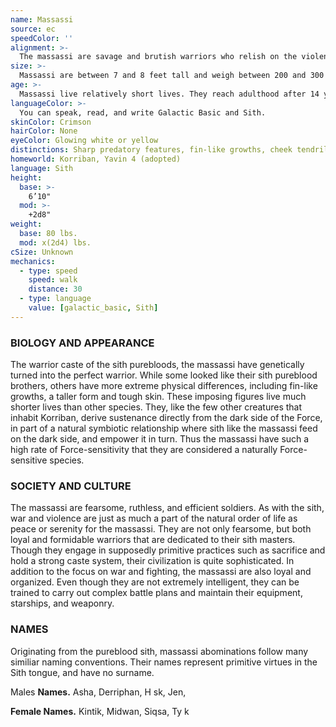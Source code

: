 ```yaml
---
name: Massassi
source: ec
speedColor: ''
alignment: >-
  The massassi are savage and brutish warriors who relish on the violence of combat, usually following a dark and chaotic nature.
size: >-
  Massassi are between 7 and 8 feet tall and weigh between 200 and 300 pounds. Your size is Medium.
age: >-
  Massassi live relatively short lives. They reach adulthood after 14 years, and reach old age around 40 years of life.
languageColor: >-
  You can speak, read, and write Galactic Basic and Sith. 
skinColor: Crimson
hairColor: None
eyeColor: Glowing white or yellow
distinctions: Sharp predatory features, fin-like growths, cheek tendrils, tall stature
homeworld: Korriban, Yavin 4 (adopted)
language: Sith
height:
  base: >-
    6’10"
  mod: >-
    +2d8"
weight:
  base: 80 lbs.
  mod: x(2d4) lbs.
cSize: Unknown
mechanics:
  - type: speed
    speed: walk
    distance: 30
  - type: language
    value: [galactic_basic, Sith]
---
```

### BIOLOGY AND APPEARANCE
The warrior caste of the sith purebloods, the massassi have genetically turned into the perfect warrior. While some looked like their sith pureblood brothers, others have more extreme physical differences, including fin-like growths, a taller form and tough skin. These imposing figures live much shorter lives than other species. They, like the few other creatures that inhabit Korriban, derive sustenance directly from the dark side of the Force, in part of a natural symbiotic relationship where sith like the massassi feed on the dark side, and empower it in turn. Thus the massassi have such a high rate of Force-sensitivity that they are considered a naturally Force-sensitive species.

### SOCIETY AND CULTURE
The massassi are fearsome, ruthless, and efficient soldiers. As with the sith, war and violence are just as much a part of the natural order of life as peace or serenity for the massassi. They are not only fearsome, but both loyal and formidable warriors that are dedicated to their sith masters. Though they engage in supposedly primitive practices such as sacrifice and hold a strong caste system, their civilization is quite sophisticated. In addition to the focus on war and fighting, the massassi are also loyal and organized. Even though they are not extremely intelligent, they can be trained to carry out complex battle plans and maintain their equipment, starships, and weaponry.

### NAMES
Originating from the pureblood sith, massassi abominations follow many similiar naming conventions. Their names represent primitive virtues in the Sith tongue, and have no surname.

Males __Names.__ Asha, Derriphan, H sk, Jen,

__Female Names.__ Kintik, Midwan, Siqsa, Ty k



    
